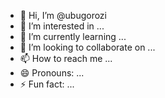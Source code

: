 - 👋 Hi, I’m @ubugorozi
- 👀 I’m interested in ...
- 🌱 I’m currently learning ...
- 💞️ I’m looking to collaborate on ...
- 📫 How to reach me ...
- 😄 Pronouns: ...
- ⚡ Fun fact: ...

<!---
ubugorozi/ubugorozi is a ✨ special ✨ repository because its `README.md` (this file) appears on your GitHub profile.
You can click the Preview link to take a look at your changes.
--->
